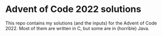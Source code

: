 # Advent of Code 2022 solutions

This repo contains my solutions (and the inputs) for the Advent of Code 2022. Most of them are written in C, but some are in (horrible) Java.
